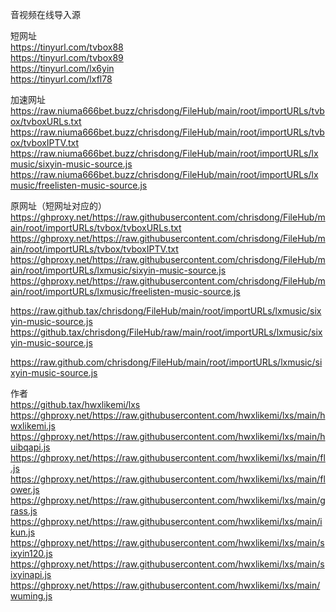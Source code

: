 音视频在线导入源

短网址  
https://tinyurl.com/tvbox88  
https://tinyurl.com/tvbox89  
https://tinyurl.com/lx6yin  
https://tinyurl.com/lxfl78  

加速网址  
https://raw.niuma666bet.buzz/chrisdong/FileHub/main/root/importURLs/tvbox/tvboxURLs.txt
https://raw.niuma666bet.buzz/chrisdong/FileHub/main/root/importURLs/tvbox/tvboxIPTV.txt
https://raw.niuma666bet.buzz/chrisdong/FileHub/main/root/importURLs/lxmusic/sixyin-music-source.js
https://raw.niuma666bet.buzz/chrisdong/FileHub/main/root/importURLs/lxmusic/freelisten-music-source.js

原网址（短网址对应的）  
https://ghproxy.net/https://raw.githubusercontent.com/chrisdong/FileHub/main/root/importURLs/tvbox/tvboxURLs.txt
https://ghproxy.net/https://raw.githubusercontent.com/chrisdong/FileHub/main/root/importURLs/tvbox/tvboxIPTV.txt
https://ghproxy.net/https://raw.githubusercontent.com/chrisdong/FileHub/main/root/importURLs/lxmusic/sixyin-music-source.js
https://ghproxy.net/https://raw.githubusercontent.com/chrisdong/FileHub/main/root/importURLs/lxmusic/freelisten-music-source.js


https://raw.github.tax/chrisdong/FileHub/main/root/importURLs/lxmusic/sixyin-music-source.js
https://github.tax/chrisdong/FileHub/raw/main/root/importURLs/lxmusic/sixyin-music-source.js

https://raw.github.com/chrisdong/FileHub/main/root/importURLs/lxmusic/sixyin-music-source.js

作者  
https://github.tax/hwxlikemi/lxs  
https://ghproxy.net/https://raw.githubusercontent.com/hwxlikemi/lxs/main/hwxlikemi.js
https://ghproxy.net/https://raw.githubusercontent.com/hwxlikemi/lxs/main/huibqapi.js
https://ghproxy.net/https://raw.githubusercontent.com/hwxlikemi/lxs/main/fl.js
https://ghproxy.net/https://raw.githubusercontent.com/hwxlikemi/lxs/main/flower.js
https://ghproxy.net/https://raw.githubusercontent.com/hwxlikemi/lxs/main/grass.js
https://ghproxy.net/https://raw.githubusercontent.com/hwxlikemi/lxs/main/ikun.js
https://ghproxy.net/https://raw.githubusercontent.com/hwxlikemi/lxs/main/sixyin120.js
https://ghproxy.net/https://raw.githubusercontent.com/hwxlikemi/lxs/main/sixyinapi.js
https://ghproxy.net/https://raw.githubusercontent.com/hwxlikemi/lxs/main/wuming.js



